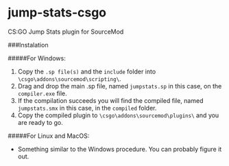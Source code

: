 jump-stats-csgo
===============

CS:GO Jump Stats plugin for SourceMod

###Instalation

#####For Windows:
  1. Copy the `.sp file(s)` and the `include` folder into `\csgo\addons\sourcemod\scripting\`.
  2. Drag and drop the main .sp file, named `jumpstats.sp` in this case, on the `compiler.exe` file.
  3. If the compilation succeeds you will find the compiled file, named `jumpstats.smx` in this case, in the `compiled` folder.
  4. Copy the compiled plugin to `\csgo\addons\sourcemod\plugins\` and you are ready to go.
  
#####For Linux and MacOS:
  * Something similar to the Windows procedure. You can probably figure it out.
